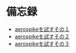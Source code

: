 # 備忘録

* [aerospikeを試すその１](/aerospike_wo_tamesu1)
* [aerospikeを試すその２](/aerospike_wo_tamesu2)
* [aerospikeを試すその３](/aerospike_wo_tamesu3)
